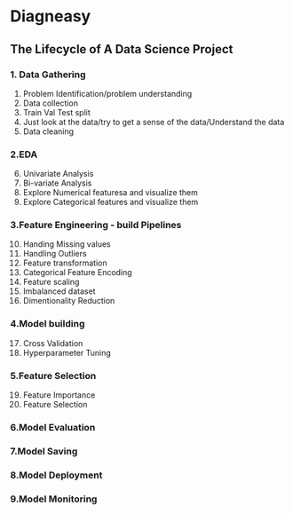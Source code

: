 # Diagneasy

## The Lifecycle of A Data Science Project


### 1. Data Gathering
1. Problem Identification/problem understanding
2.	Data collection
3.	Train Val Test split
4.	Just look at the data/try to get a sense of the data/Understand the data
5.	Data cleaning

### 2.EDA

6.	Univariate Analysis
7.	Bi-variate Analysis
8.	Explore Numerical featuresa and visualize them
9.	Explore Categorical features and visualize them

### 3.Feature Engineering - build Pipelines

10.	Handing Missing values
11.	Handling Outliers
12. Feature transformation
13. Categorical Feature Encoding
14.	Feature scaling
15.	Imbalanced dataset
16.	Dimentionality Reduction

### 4.Model building

17. Cross Validation
18. Hyperparameter Tuning

### 5.Feature Selection
19.	Feature Importance
20.	Feature Selection

### 6.Model Evaluation

### 7.Model Saving

### 8.Model Deployment

### 9.Model Monitoring
